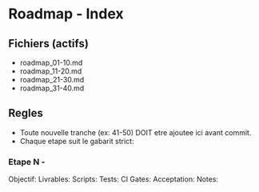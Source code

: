 # Roadmap - Index

## Fichiers (actifs)
- roadmap_01-10.md
- roadmap_11-20.md
- roadmap_21-30.md
- roadmap_31-40.md

## Regles
- Toute nouvelle tranche (ex: 41-50) DOIT etre ajoutee ici avant commit.
- Chaque etape suit le gabarit strict:

### Etape N - <Titre>
Objectif:
Livrables:
Scripts:
Tests:
CI Gates:
Acceptation:
Notes:
